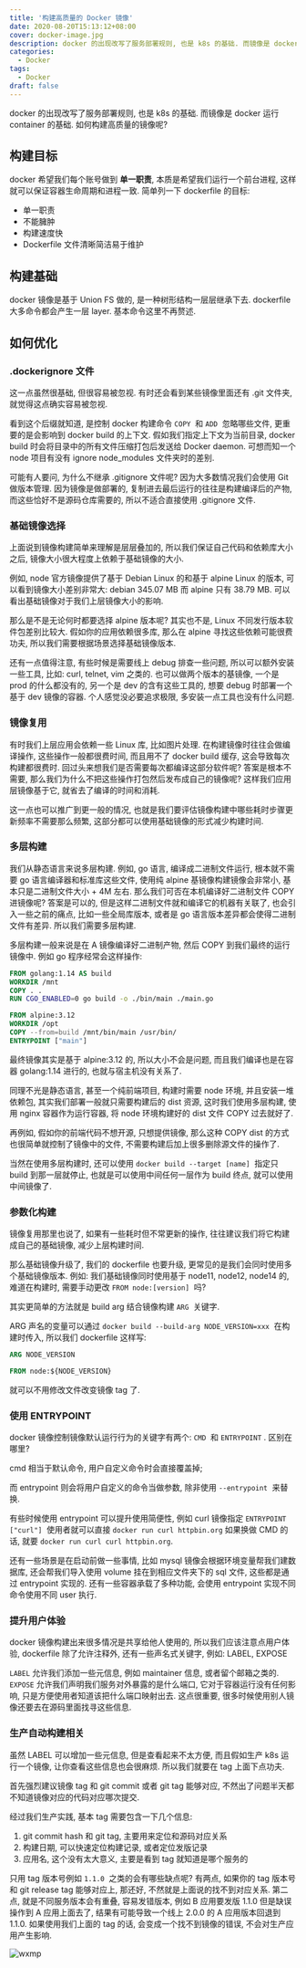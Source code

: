 ```yaml
---
title: '构建高质量的 Docker 镜像'
date: 2020-08-20T15:13:12+08:00
cover: docker-image.jpg
description: docker 的出现改写了服务部署规则, 也是 k8s 的基础. 而镜像是 docker 运行 container 的基础. 如何构建高质量的镜像呢?
categories:
  - Docker
tags:
  - Docker
draft: false
---
```


docker 的出现改写了服务部署规则, 也是 k8s 的基础. 而镜像是 docker 运行 container 的基础. 如何构建高质量的镜像呢?

<!--more-->

## 构建目标

docker 希望我们每个账号做到 **单一职责**, 本质是希望我们运行一个前台进程, 这样就可以保证容器生命周期和进程一致. 简单列一下 dockerfile 的目标:

- 单一职责
- 不能臃肿
- 构建速度快
- Dockerfile 文件清晰简洁易于维护

## 构建基础

docker 镜像是基于 Union FS 做的, 是一种树形结构一层层继承下去. dockerfile 大多命令都会产生一层 layer. 基本命令这里不再赘述.

## 如何优化

### .dockerignore 文件

这一点虽然很基础, 但很容易被忽视. 有时还会看到某些镜像里面还有 .git 文件夹, 就觉得这点确实容易被忽视.

看到这个后缀就知道, 是控制 docker 构建命令 `COPY`  和 `ADD`  忽略哪些文件, 更重要的是会影响到 docker build 的上下文. 假如我们指定上下文为当前目录, docker build 时会将目录中的所有文件压缩打包后发送给 Docker daemon. 可想而知一个 node 项目有没有 ignore node_modules 文件夹时的差别.

可能有人要问, 为什么不继承 .gitignore 文件呢? 因为大多数情况我们会使用 Git 做版本管理. 因为镜像是做部署的, 复制进去最后运行的往往是构建编译后的产物, 而这些恰好不是源码仓库需要的, 所以不适合直接使用 .gitignore 文件.

### 基础镜像选择

上面说到镜像构建简单来理解是层层叠加的, 所以我们保证自己代码和依赖库大小之后, 镜像大小很大程度上依赖于基础镜像的大小.

例如, node 官方镜像提供了基于 Debian Linux 的和基于 alpine Linux 的版本, 可以看到镜像大小差别非常大: debian 345.07 MB 而 alpine 只有 38.79 MB. 可以看出基础镜像对于我们上层镜像大小的影响.

那么是不是无论何时都要选择 alpine 版本呢? 其实也不是, Linux 不同发行版本软件包差别比较大. 假如你的应用依赖很多库, 那么在 alpine 寻找这些依赖可能很费功夫, 所以我们需要根据场景选择基础镜像版本.

还有一点值得注意, 有些时候是需要线上 debug 排查一些问题, 所以可以额外安装一些工具, 比如: curl, telnet, vim 之类的. 也可以做两个版本的基镜像, 一个是 prod 的什么都没有的, 另一个是 dev 的含有这些工具的, 想要 debug 时部署一个基于 dev 镜像的容器. 个人感觉没必要追求极限, 多安装一点工具也没有什么问题.

### 镜像复用

有时我们上层应用会依赖一些 Linux 库, 比如图片处理. 在构建镜像时往往会做编译操作, 这些操作一般都很费时间, 而且用不了 docker build 缓存, 这会导致每次构建都很费时. 回过头来想我们是否需要每次都编译这部分软件呢? 答案是根本不需要, 那么我们为什么不把这些操作打包然后发布成自己的镜像呢? 这样我们应用层镜像基于它, 就省去了编译的时间和消耗.

这一点也可以推广到更一般的情况, 也就是我们要评估镜像构建中哪些耗时步骤更新频率不需要那么频繁, 这部分都可以使用基础镜像的形式减少构建时间.

### 多层构建

我们从静态语言来说多层构建. 例如, go 语言, 编译成二进制文件运行, 根本就不需要 go 语言编译器和标准库这些文件, 使用纯 alpine 基镜像构建镜像会非常小, 基本只是二进制文件大小 + 4M 左右. 那么我们可否在本机编译好二进制文件 COPY 进镜像呢? 答案是可以的, 但是这样二进制文件就和编译它的机器有关联了, 也会引入一些之前的痛点, 比如一些全局库版本, 或者是 go 语言版本差异都会使得二进制文件有差异. 所以我们需要多层构建.

多层构建一般来说是在 A 镜像编译好二进制产物, 然后 COPY 到我们最终的运行镜像中. 例如 go 程序经常会这样操作:

```dockerfile
FROM golang:1.14 AS build
WORKDIR /mnt
COPY . .
RUN CGO_ENABLED=0 go build -o ./bin/main ./main.go

FROM alpine:3.12
WORKDIR /opt
COPY --from=build /mnt/bin/main /usr/bin/
ENTRYPOINT ["main"]
```

最终镜像其实是基于 alpine:3.12 的, 所以大小不会是问题, 而且我们编译也是在容器 golang:1.14 进行的, 也就与宿主机没有关系了.

同理不光是静态语言, 甚至一个纯前端项目, 构建时需要 node 环境, 并且安装一堆依赖包, 其实我们部署一般就只需要构建后的 dist 资源, 这时我们使用多层构建, 使用 nginx 容器作为运行容器, 将 node 环境构建好的 dist 文件 COPY 过去就好了.

再例如, 假如你的前端代码不想开源, 只想提供镜像, 那么这种 COPY dist 的方式也很简单就控制了镜像中的文件, 不需要构建后加上很多删除源文件的操作了.

当然在使用多层构建时, 还可以使用 `docker build --target [name]`  指定只 build 到那一层就停止, 也就是可以使用中间任何一层作为 build 终点, 就可以使用中间镜像了.

### 参数化构建

镜像复用那里也说了, 如果有一些耗时但不常更新的操作, 往往建议我们将它构建成自己的基础镜像, 减少上层构建时间.

那么基础镜像升级了, 我们的 dockerfile 也要升级, 更常见的是我们会同时使用多个基础镜像版本. 例如: 我们基础镜像同时使用基于 node11, node12, node14 的, 难道在构建时, 需要手动更改 `FROM node:[version]`  吗?

其实更简单的方法就是 build arg 结合镜像构建 `ARG`  关键字.

ARG 声名的变量可以通过 `docker build --build-arg NODE_VERSION=xxx`  在构建时传入, 所以我们 dockerfile 这样写:

```dockerfile
ARG NODE_VERSION

FROM node:${NODE_VERSION}
```

就可以不用修改文件改变镜像 tag 了.

### 使用 ENTRYPOINT

docker 镜像控制镜像默认运行行为的关键字有两个: `CMD`  和 `ENTRYPOINT` . 区别在哪里?

cmd 相当于默认命令, 用户自定义命令时会直接覆盖掉;

而 entrypoint 则会将用户自定义的命令当做参数, 除非使用 `--entrypoint`  来替换.

有些时候使用 entrypoint 可以提升使用简便性, 例如 curl 镜像指定 `ENTRYPOINT ["curl"]`  使用者就可以直接 `docker run curl httpbin.org` 如果换做 CMD 的话, 就要 `docker run curl curl httpbin.org`.

还有一些场景是在启动前做一些事情, 比如 mysql 镜像会根据环境变量帮我们建数据库, 还会帮我们导入使用 volume 挂在到相应文件夹下的 sql 文件, 这些都是通过 entrypoint 实现的. 还有一些容器承载了多种功能, 会使用 entrypoint 实现不同命令使用不同 user 执行.

### 提升用户体验

docker 镜像构建出来很多情况是共享给他人使用的, 所以我们应该注意点用户体验, dockerfile 除了允许注释外, 还有一些声名式关键字, 例如: LABEL, EXPOSE

`LABEL` 允许我们添加一些元信息, 例如 maintainer 信息, 或者留个邮箱之类的.
`EXPOSE` 允许我们声明我们服务对外暴露的是什么端口, 它对于容器运行没有任何影响, 只是方便使用者知道该把什么端口映射出去. 这点很重要, 很多时候使用别人镜像还要去在源码里面找寻这些信息.

### 生产自动构建相关

虽然 LABEL 可以增加一些元信息, 但是查看起来不太方便, 而且假如生产 k8s 运行一个镜像, 让你查看这些信息也会很麻烦. 所以我们就要在 tag 上面下点功夫.

首先强烈建议镜像 tag 和 git commit 或者 git tag 能够对应, 不然出了问题半天都不知道镜像对应的代码对应哪次提交.

经过我们生产实践, 基本 tag 需要包含一下几个信息:

1. git commit hash 和 git tag, 主要用来定位和源码对应关系
1. 构建日期, 可以快速定位构建记录, 或者定位发版记录
1. 应用名, 这个没有太大意义, 主要是看到 tag 就知道是哪个服务的

只用 tag 版本号例如 `1.1.0`  之类的会有哪些缺点呢? 有两点, 如果你的 tag 版本号和 git release tag 能够对应上, 那还好, 不然就是上面说的找不到对应关系. 第二点, 就是不同服务版本会有重叠, 容易发错版本, 例如 B 应用要发版 1.1.0 但是缺误操作到 A 应用上面去了, 结果有可能导致一个线上 2.0.0 的 A 应用版本回退到 1.1.0. 如果使用我们上面的 tag 的话, 会变成一个找不到镜像的错误, 不会对生产应用产生影响.

![wxmp](/wxmp_tiny.png)
